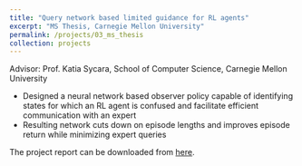 ```yaml
---
title: "Query network based limited guidance for RL agents"
excerpt: "MS Thesis, Carnegie Mellon University"
permalink: /projects/03_ms_thesis
collection: projects
---
```

Advisor: Prof. Katia Sycara, School of Computer Science, Carnegie Mellon University
* Designed a neural network based observer policy capable of identifying states for which an RL agent is confused and facilitate efficient communication with an expert
* Resulting network cuts down on episode lengths and improves episode return while minimizing expert queries

The project report can be downloaded from <a href="/files/MS_project_report.pdf">here</a>.
